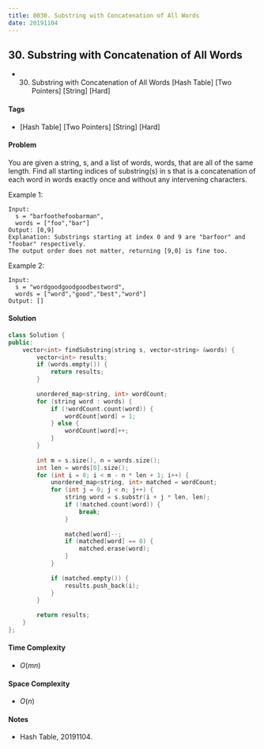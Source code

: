 ```yaml
---
title: 0030. Substring with Concatenation of All Words
date: 20191104
---
```


## 30. Substring with Concatenation of All Words
- 30. Substring with Concatenation of All Words [Hash Table] [Two Pointers] [String] [Hard]

#### Tags
- [Hash Table] [Two Pointers] [String] [Hard]

#### Problem
You are given a string, s, and a list of words, words, that are all of the same length. Find all starting indices of substring(s) in s that is a concatenation of each word in words exactly once and without any intervening characters.

Example 1:

    Input:
      s = "barfoothefoobarman",
      words = ["foo","bar"]
    Output: [0,9]
    Explanation: Substrings starting at index 0 and 9 are "barfoor" and "foobar" respectively.
    The output order does not matter, returning [9,0] is fine too.

Example 2:

    Input:
      s = "wordgoodgoodgoodbestword",
      words = ["word","good","best","word"]
    Output: []

#### Solution
``` C++
class Solution {
public:
    vector<int> findSubstring(string s, vector<string> &words) {
        vector<int> results;
        if (words.empty()) {
            return results;
        }
        
        unordered_map<string, int> wordCount;
        for (string word : words) {
            if (!wordCount.count(word)) {
                wordCount[word] = 1;
            } else {
                wordCount[word]++;
            }
        }
        
        int m = s.size(), n = words.size();
        int len = words[0].size();
        for (int i = 0; i < m - n * len + 1; i++) {
            unordered_map<string, int> matched = wordCount;
            for (int j = 0; j < n; j++) {
                string word = s.substr(i + j * len, len);
                if (!matched.count(word)) {
                    break;
                }
                
                matched[word]--;
                if (matched[word] == 0) {
                    matched.erase(word);
                }
            }
            
            if (matched.empty()) {
                results.push_back(i);
            }
        }
        
        return results;
    }
};
```

#### Time Complexity
- $O(mn)$

#### Space Complexity
- $O(n)$

#### Notes
- Hash Table, 20191104.
